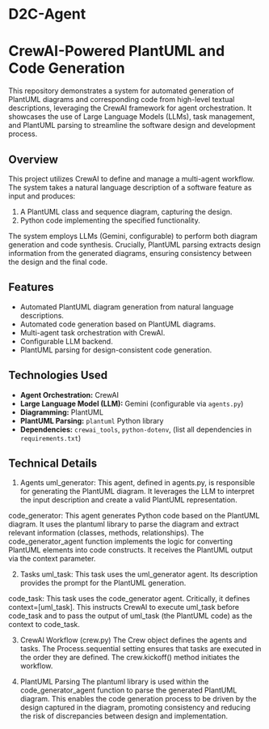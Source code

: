 # D2C-Agent

# CrewAI-Powered PlantUML and Code Generation

This repository demonstrates a system for automated generation of PlantUML diagrams and corresponding code from high-level textual descriptions, leveraging the CrewAI framework for agent orchestration.  It showcases the use of Large Language Models (LLMs), task management, and PlantUML parsing to streamline the software design and development process.

## Overview

This project utilizes CrewAI to define and manage a multi-agent workflow. The system takes a natural language description of a software feature as input and produces:

1. A PlantUML class and sequence diagram, capturing the design.
2. Python code implementing the specified functionality.

The system employs LLMs (Gemini, configurable) to perform both diagram generation and code synthesis.  Crucially, PlantUML parsing extracts design information from the generated diagrams, ensuring consistency between the design and the final code.

## Features

* Automated PlantUML diagram generation from natural language descriptions.
* Automated code generation based on PlantUML diagrams.
* Multi-agent task orchestration with CrewAI.
* Configurable LLM backend.
* PlantUML parsing for design-consistent code generation.

## Technologies Used

* **Agent Orchestration:** CrewAI
* **Large Language Model (LLM):** Gemini (configurable via `agents.py`)
* **Diagramming:** PlantUML
* **PlantUML Parsing:** `plantuml` Python library
* **Dependencies:** `crewai_tools`, `python-dotenv`, (list all dependencies in `requirements.txt`)

## Technical Details
1. Agents
uml_generator: This agent, defined in agents.py, is responsible for generating the PlantUML diagram.  It leverages the LLM to interpret the input description and create a valid PlantUML representation.

code_generator: This agent generates Python code based on the PlantUML diagram.  It uses the plantuml library to parse the diagram and extract relevant information (classes, methods, relationships). The code_generator_agent function implements the logic for converting PlantUML elements into code constructs.  It receives the PlantUML output via the context parameter.

2. Tasks
uml_task: This task uses the uml_generator agent. Its description provides the prompt for the PlantUML generation.

code_task: This task uses the code_generator agent.  Critically, it defines context=[uml_task].  This instructs CrewAI to execute uml_task before code_task and to pass the output of uml_task (the PlantUML code) as the context to code_task.

3. CrewAI Workflow (crew.py)
The Crew object defines the agents and tasks. The Process.sequential setting ensures that tasks are executed in the order they are defined. The crew.kickoff() method initiates the workflow.

4. PlantUML Parsing
The plantuml library is used within the code_generator_agent function to parse the generated PlantUML diagram.  This enables the code generation process to be driven by the design captured in the diagram, promoting consistency and reducing the risk of discrepancies between design and implementation.

